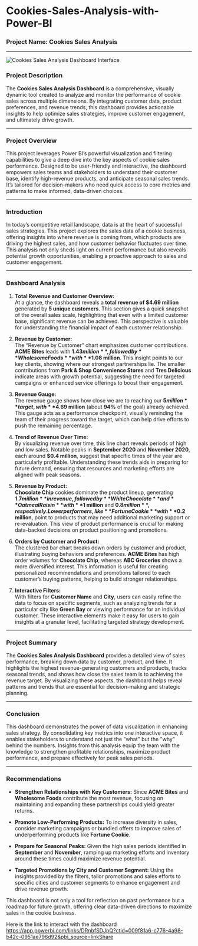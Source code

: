 # Cookies-Sales-Analysis-with-Power-BI

### **Project Name:** Cookies Sales Analysis 

---

![Cookies Sales Analysis Dashboard Interface](https://drive.google.com/uc?export=view&id=1zl_hbpeqs2ESMp-33h11eqzsGlFnO5YC)

### **Project Description**

The **Cookies Sales Analysis Dashboard** is a comprehensive, visually dynamic tool created to analyze and monitor the performance of cookie sales across multiple dimensions. By integrating customer data, product preferences, and revenue trends, this dashboard provides actionable insights to help optimize sales strategies, improve customer engagement, and ultimately drive growth.

---

### **Project Overview**

This project leverages Power BI’s powerful visualization and filtering capabilities to give a deep dive into the key aspects of cookie sales performance. Designed to be user-friendly and interactive, the dashboard empowers sales teams and stakeholders to understand their customer base, identify high-revenue products, and anticipate seasonal sales trends. It’s tailored for decision-makers who need quick access to core metrics and patterns to make informed, data-driven choices.

---

### **Introduction**

In today’s competitive retail landscape, data is at the heart of successful sales strategies. This project explores the sales data of a cookie business, offering insights into where revenue is coming from, which products are driving the highest sales, and how customer behavior fluctuates over time. This analysis not only sheds light on current performance but also reveals potential growth opportunities, enabling a proactive approach to sales and customer engagement.

---

### **Dashboard Analysis**

1. **Total Revenue and Customer Overview:**  
   At a glance, the dashboard reveals a **total revenue of $4.69 million** generated by **5 unique customers**. This section gives a quick snapshot of the overall sales scale, highlighting that even with a limited customer base, significant revenue can be achieved. This perspective is valuable for understanding the financial impact of each customer relationship.

2. **Revenue by Customer:**  
   The “Revenue by Customer” chart emphasizes customer contributions. **ACME Bites** leads with **$1.43 million**, followed by **Wholesome Foods** with **$1.08 million**. This insight points to our key clients, showing where our strongest partnerships lie. The smaller contributions from **Park & Shop Convenience Stores** and **Tres Delicious** indicate areas with growth potential, suggesting the need for targeted campaigns or enhanced service offerings to boost their engagement.

3. **Revenue Gauge:**  
   The revenue gauge shows how close we are to reaching our **$5 million** target, with **$4.69 million** (about **94%** of the goal) already achieved. This gauge acts as a performance checkpoint, visually reminding the team of their progress toward the target, which can help drive efforts to push the remaining percentage.

4. **Trend of Revenue Over Time:**  
   By visualizing revenue over time, this line chart reveals periods of high and low sales. Notable peaks in **September 2020** and **November 2020**, each around **$0.4 million**, suggest that specific times of the year are particularly profitable. Understanding these trends aids in preparing for future demand, ensuring that resources and marketing efforts are aligned with peak seasons.

5. **Revenue by Product:**  
   **Chocolate Chip** cookies dominate the product lineup, generating **$1.7 million** in revenue, followed by **White Chocolate** and **Oatmeal Raisin** with **$1 million** and **$0.8 million**, respectively. Lower performers, like **Fortune Cookie** with **$0.2 million**, point to products that may need additional marketing support or re-evaluation. This view of product performance is crucial for making data-backed decisions on product positioning and promotions.

6. **Orders by Customer and Product:**  
   The clustered bar chart breaks down orders by customer and product, illustrating buying behaviors and preferences. **ACME Bites** has high order volumes for **Chocolate Chip**, whereas **ABC Groceries** shows a more diversified interest. This information is useful for creating personalized recommendations and promotions tailored to each customer’s buying patterns, helping to build stronger relationships.

7. **Interactive Filters:**  
   With filters for **Customer Name** and **City**, users can easily refine the data to focus on specific segments, such as analyzing trends for a particular city like **Green Bay** or viewing performance for an individual customer. These interactive elements make it easy for users to gain insights at a granular level, facilitating targeted strategy development.

---

### **Project Summary**

The **Cookies Sales Analysis Dashboard** provides a detailed view of sales performance, breaking down data by customer, product, and time. It highlights the highest revenue-generating customers and products, tracks seasonal trends, and shows how close the sales team is to achieving the revenue target. By visualizing these aspects, the dashboard helps reveal patterns and trends that are essential for decision-making and strategic planning.

---

### **Conclusion**

This dashboard demonstrates the power of data visualization in enhancing sales strategy. By consolidating key metrics into one interactive space, it enables stakeholders to understand not just the "what" but the "why" behind the numbers. Insights from this analysis equip the team with the knowledge to strengthen profitable relationships, maximize product performance, and prepare effectively for peak sales periods.

---

### **Recommendations**

- **Strengthen Relationships with Key Customers:** Since **ACME Bites** and **Wholesome Foods** contribute the most revenue, focusing on maintaining and expanding these partnerships could yield greater returns.
  
- **Promote Low-Performing Products:** To increase diversity in sales, consider marketing campaigns or bundled offers to improve sales of underperforming products like **Fortune Cookie**.

- **Prepare for Seasonal Peaks:** Given the high sales periods identified in **September** and **November**, ramping up marketing efforts and inventory around these times could maximize revenue potential.

- **Targeted Promotions by City and Customer Segment:** Using the insights provided by the filters, tailor promotions and sales efforts to specific cities and customer segments to enhance engagement and drive revenue growth.

This dashboard is not only a tool for reflection on past performance but a roadmap for future growth, offering clear data-driven directions to maximize sales in the cookie business.

Here is the link to interact with the dashboard https://app.powerbi.com/links/DRnbfSDJpQ?ctid=009f81a6-c776-4a98-b42c-0951ae796d92&pbi_source=linkShare
